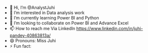 - 👋 Hi, I’m @AnalystJuhi
- 👀 I’m interested in Data analysis work
- 🌱 I’m currently learning Power BI and Python
- 💞️ I’m looking to collaborate on Power BI and Advance Excel
- 📫 How to reach me Via LinkedIn https://www.linkedin.com/in/juhi-pandey-40863813a/
- 😄 Pronouns: Miss Juhi
- ⚡ Fun fact: 

<!---
AnalystJuhi/AnalystJuhi is a ✨ special ✨ repository because its `README.md` (this file) appears on your GitHub profile.
You can click the Preview link to take a look at your changes.
--->
